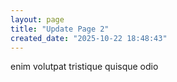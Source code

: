 ```yaml
---
layout: page
title: "Update Page 2"
created_date: "2025-10-22 18:48:43"
---
```


enim volutpat tristique quisque odio 
